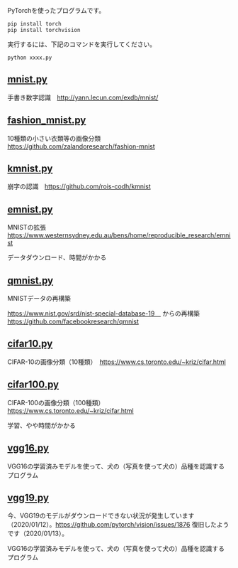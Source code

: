 PyTorchを使ったプログラムです。
```
pip install torch
pip install torchvision
```

実行するには、下記のコマンドを実行してください。
```
python xxxx.py
```

## [mnist.py](mnist.py)

手書き数字認識　http://yann.lecun.com/exdb/mnist/

## [fashion_mnist.py](fashion_mnist.py)

10種類の小さい衣類等の画像分類　https://github.com/zalandoresearch/fashion-mnist

## [kmnist.py](kmnist.py)

崩字の認識　https://github.com/rois-codh/kmnist

## [emnist.py](emnist.py)

MNISTの拡張　https://www.westernsydney.edu.au/bens/home/reproducible_research/emnist

データダウンロード、時間がかかる

## [qmnist.py](qmnist.py)

MNISTデータの再構築　

https://www.nist.gov/srd/nist-special-database-19　
からの再構築
https://github.com/facebookresearch/qmnist

## [cifar10.py](cifar10.py)

CIFAR-10の画像分類（10種類）　https://www.cs.toronto.edu/~kriz/cifar.html

## [cifar100.py](cifar100.py)

CIFAR-100の画像分類（100種類）　https://www.cs.toronto.edu/~kriz/cifar.html

学習、やや時間がかかる

## [vgg16.py](vgg16.py)

VGG16の学習済みモデルを使って、犬の（写真を使って犬の）品種を認識するプログラム

## [vgg19.py](vgg19.py)

今、VGG19のモデルがダウンロードできない状況が発生しています（2020/01/12）。https://github.com/pytorch/vision/issues/1876
復旧したようです（2020/01/13）。

VGG16の学習済みモデルを使って、犬の（写真を使って犬の）品種を認識するプログラム

